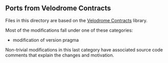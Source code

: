 ## Ports from Velodrome Contracts

Files in this directory are based on the [Velodrome Contracts](https://github.com/velodrome-finance/contracts) library.

Most of the modifications fall under one of these categories:

- modification of version pragma

Non-trivial modifications in this last category have associated source code comments that explain the changes and motivation.
